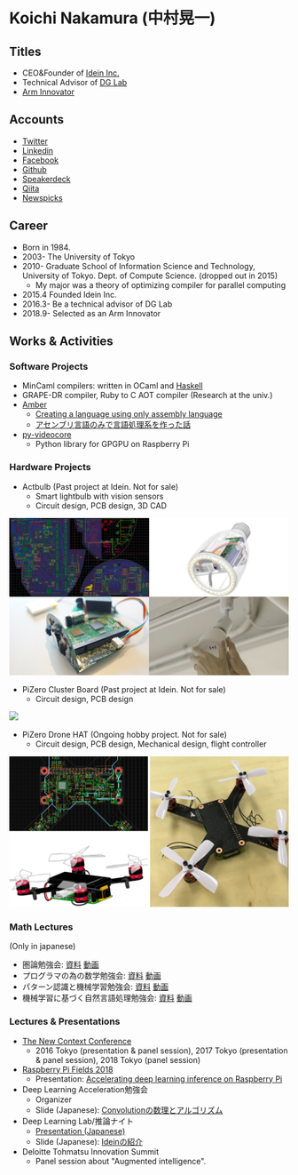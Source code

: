 # **Koichi Nakamura (中村晃一)**

## Titles

- CEO&Founder of [Idein Inc.](https://idein.jp)
- Technical Advisor of [DG Lab](https://www.dglab.com/)
- [Arm Innovator](https://community.arm.com/innovation/b/blog/posts/new-arm-innovators-iot-experts-physicists-robotic-inventors)

## Accounts

- [Twitter](https://twitter.com/9_ties)
- [Linkedin](https://www.linkedin.com/in/koichinakamura/)
- [Facebook](https://www.facebook.com/koichi.nak)
- [Github](https://github.com/nineties)
- [Speakerdeck](https://speakerdeck.com/nineties/)
- [Qiita](https://qiita.com/9_ties)
- [Newspicks](https://newspicks.com/user/1252776)

## Career

- Born in 1984.
- 2003- The University of Tokyo
- 2010- Graduate School of Information Science and Technology, University of Tokyo. Dept. of Compute Science. (dropped out in 2015)
  - My major was a theory of optimizing compiler for parallel computing
- 2015.4 Founded Idein Inc.
- 2016.3- Be a technical advisor of DG Lab
- 2018.9- Selected as an Arm Innovator

## Works & Activities
### Software Projects

- MinCaml compilers: written in OCaml and [Haskell](https://github.com/nineties/Choco)
- GRAPE-DR compiler, Ruby to C AOT compiler (Research at the univ.)
- [Amber](https://github.com/nineties/amber)
  - [Creating a language using only assembly language](https://speakerdeck.com/nineties/creating-a-language-using-only-assembly-language)
  - [アセンブリ言語のみで言語処理系を作った話](https://speakerdeck.com/nineties/bootstrap)
- [py-videocore](https://github.com/nineties/py-videocore)
  - Python library for GPGPU on Raspberry Pi

### Hardware Projects

- Actbulb (Past project at Idein. Not for sale)
  - Smart lightbulb with vision sensors
  - Circuit design, PCB design, 3D CAD

![](images/actbulb.png)

- PiZero Cluster Board (Past project at Idein. Not for sale)
  - Circuit design, PCB design 

![](images/pi0clusterboard.gif)

- PiZero Drone HAT (Ongoing hobby project. Not for sale)
  - Circuit design, PCB design, Mechanical design, flight controller

![](images/drone.png)

### Math Lectures
(Only in japanese)

- 圏論勉強会: [資料](http://nineties.github.io/category-seminar/) [動画](https://www.youtube.com/playlist?list=PLzJWjr7AvxH37O6GPqx20NpF0HaSrndVc)
- プログラマの為の数学勉強会: [資料](http://nineties.github.io/math-seminar/) [動画](https://www.youtube.com/playlist?list=PLzJWjr7AvxH0YYpi2uAH_QHLaSJQ5fZrR)
- パターン認識と機械学習勉強会: [資料](http://nineties.github.io/prml-seminar/) [動画](https://www.youtube.com/playlist?list=PLZUl2daVfjB2M2nzTBXWx5z_IA9u3Ob6x)
- 機械学習に基づく自然言語処理勉強会: [資料](http://nineties.github.io/NLP-seminar/) [動画](https://www.youtube.com/playlist?list=PLl1oX4Yc8CJail3kBuQZJye6rKpS7hoHw)

### Lectures & Presentations

- [The New Context Conference](http://ncc.garage.co.jp/ja/)
  - 2016 Tokyo (presentation & panel session), 2017 Tokyo (presentation & panel session), 2018 Tokyo (panel session)
- [Raspberry Pi Fields 2018](https://www.raspberrypi.org/raspberry-fields/)
  - Presentation: [Accelerating deep learning inference on Raspberry Pi](https://www.youtube.com/watch?v=10RyDvTj4hc)
- Deep Learning Acceleration勉強会
  - Organizer
  - Slide (Japanese): [Convolutionの数理とアルゴリズム](https://speakerdeck.com/nineties/convolutionfalseshu-li-toarugorizumu)
- Deep Learning Lab/推論ナイト
  - [Presentation (Japanese)](https://youtu.be/-t_9Qpd0gn8?t=8074)
  - Slide (Japanese): [Ideinの紹介](https://speakerdeck.com/nineties/ideinfalseshao-jie-at-dllab-tui-lun-naito)
- Deloitte Tohmatsu Innovation Summit
  - Panel session about "Augmented intelligence".
